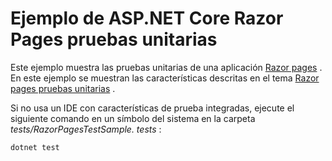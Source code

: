 # <a name="aspnet-core-razor-pages-unit-tests-sample"></a>Ejemplo de ASP.NET Core Razor Pages pruebas unitarias

Este ejemplo muestra las pruebas unitarias de una aplicación [Razor pages](https://docs.microsoft.com/aspnet/core/mvc/razor-pages) . En este ejemplo se muestran las características descritas en el tema [Razor pages pruebas unitarias](https://docs.microsoft.com/aspnet/core/test/razor-pages-tests) .

Si no usa un IDE con características de prueba integradas, ejecute el siguiente comando en un símbolo del sistema en la carpeta *tests/RazorPagesTestSample. tests* :

```console
dotnet test
```
